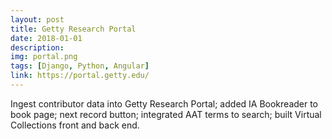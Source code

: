 ```yaml
---
layout: post
title: Getty Research Portal
date: 2018-01-01
description: 
img: portal.png
tags: [Django, Python, Angular]
link: https://portal.getty.edu/
---
```

Ingest contributor data into Getty Research Portal; added IA Bookreader to book page; next record button; integrated AAT terms to search; built Virtual Collections front and back end.
